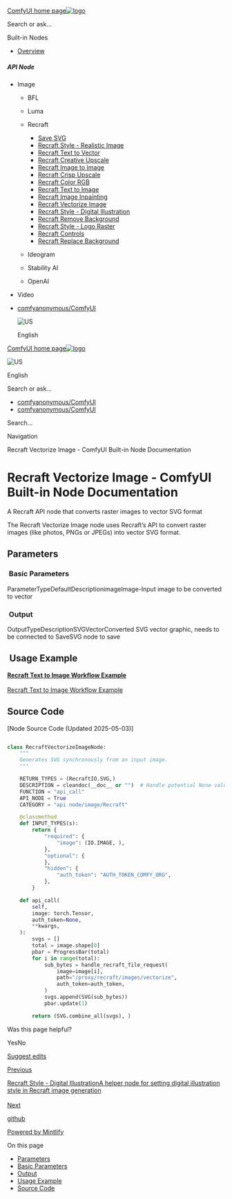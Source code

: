 [ComfyUI home page![logo](https://mintlify.s3.us-west-1.amazonaws.com/dripart/logo.png)](http://docs.comfy.org/)

Search or ask...

Built-in Nodes

- [Overview](http://docs.comfy.org/built-in-nodes/overview)

##### API Node

- Image
  
  - BFL
  - Luma
  - Recraft
    
    - [Save SVG](http://docs.comfy.org/built-in-nodes/api-node/image/recraft/save-svg)
    - [Recraft Style - Realistic Image](http://docs.comfy.org/built-in-nodes/api-node/image/recraft/recraft-style-realistic-image)
    - [Recraft Text to Vector](http://docs.comfy.org/built-in-nodes/api-node/image/recraft/recraft-text-to-vector)
    - [Recraft Creative Upscale](http://docs.comfy.org/built-in-nodes/api-node/image/recraft/recraft-creative-upscale)
    - [Recraft Image to Image](http://docs.comfy.org/built-in-nodes/api-node/image/recraft/recraft-image-to-image)
    - [Recraft Crisp Upscale](http://docs.comfy.org/built-in-nodes/api-node/image/recraft/recraft-crisp-upscale)
    - [Recraft Color RGB](http://docs.comfy.org/built-in-nodes/api-node/image/recraft/recraft-color-rgb)
    - [Recraft Text to Image](http://docs.comfy.org/built-in-nodes/api-node/image/recraft/recraft-text-to-image)
    - [Recraft Image Inpainting](http://docs.comfy.org/built-in-nodes/api-node/image/recraft/recraft-image-inpainting)
    - [Recraft Vectorize Image](http://docs.comfy.org/built-in-nodes/api-node/image/recraft/recraft-vectorize-image)
    - [Recraft Style - Digital Illustration](http://docs.comfy.org/built-in-nodes/api-node/image/recraft/recraft-style-digital-illustration)
    - [Recraft Remove Background](http://docs.comfy.org/built-in-nodes/api-node/image/recraft/recraft-remove-background)
    - [Recraft Style - Logo Raster](http://docs.comfy.org/built-in-nodes/api-node/image/recraft/recraft-style-logo-raster)
    - [Recraft Controls](http://docs.comfy.org/built-in-nodes/api-node/image/recraft/recraft-controls)
    - [Recraft Replace Background](http://docs.comfy.org/built-in-nodes/api-node/image/recraft/recraft-replace-background)
  - Ideogram
  - Stability AI
  - OpenAI
- Video

<!--THE END-->

- [comfyanonymous/ComfyUI](https://github.com/comfyanonymous/ComfyUI)
  
  ![US](https://purecatamphetamine.github.io/country-flag-icons/1x1/US.svg)
  
  English

[ComfyUI home page![logo](https://mintlify.s3.us-west-1.amazonaws.com/dripart/logo.png)](http://docs.comfy.org/)

![US](https://purecatamphetamine.github.io/country-flag-icons/1x1/US.svg)

English

Search or ask...

- [comfyanonymous/ComfyUI](https://github.com/comfyanonymous/ComfyUI)
- [comfyanonymous/ComfyUI](https://github.com/comfyanonymous/ComfyUI)

Search...

Navigation

Recraft Vectorize Image - ComfyUI Built-in Node Documentation

# Recraft Vectorize Image - ComfyUI Built-in Node Documentation

A Recraft API node that converts raster images to vector SVG format

The Recraft Vectorize Image node uses Recraft’s API to convert raster images (like photos, PNGs or JPEGs) into vector SVG format.

## [​](http://docs.comfy.org#parameters) Parameters

### [​](http://docs.comfy.org#basic-parameters) Basic Parameters

ParameterTypeDefaultDescriptionimageImage-Input image to be converted to vector

### [​](http://docs.comfy.org#output) Output

OutputTypeDescriptionSVGVectorConverted SVG vector graphic, needs to be connected to SaveSVG node to save

## [​](http://docs.comfy.org#usage-example) Usage Example

[**Recraft Text to Image Workflow Example**  
\
Recraft Text to Image Workflow Example](http://docs.comfy.org/tutorials/api-nodes/recraft/recraft-text-to-image)

## [​](http://docs.comfy.org#source-code) Source Code

\[Node Source Code (Updated 2025-05-03)]

```python

class RecraftVectorizeImageNode:
    """
    Generates SVG synchronously from an input image.
    """

    RETURN_TYPES = (RecraftIO.SVG,)
    DESCRIPTION = cleandoc(__doc__ or "")  # Handle potential None value
    FUNCTION = "api_call"
    API_NODE = True
    CATEGORY = "api node/image/Recraft"

    @classmethod
    def INPUT_TYPES(s):
        return {
            "required": {
                "image": (IO.IMAGE, ),
            },
            "optional": {
            },
            "hidden": {
                "auth_token": "AUTH_TOKEN_COMFY_ORG",
            },
        }

    def api_call(
        self,
        image: torch.Tensor,
        auth_token=None,
        **kwargs,
    ):
        svgs = []
        total = image.shape[0]
        pbar = ProgressBar(total)
        for i in range(total):
            sub_bytes = handle_recraft_file_request(
                image=image[i],
                path="/proxy/recraft/images/vectorize",
                auth_token=auth_token,
            )
            svgs.append(SVG(sub_bytes))
            pbar.update(1)

        return (SVG.combine_all(svgs), )

```

Was this page helpful?

YesNo

[Suggest edits](https://github.com/comfy-org/docs/edit/main/built-in-nodes/api-node/image/recraft/recraft-vectorize-image.mdx)

[Previous](http://docs.comfy.org/built-in-nodes/api-node/image/recraft/recraft-image-inpainting)

[Recraft Style - Digital IllustrationA helper node for setting digital illustration style in Recraft image generation  
\
Next](http://docs.comfy.org/built-in-nodes/api-node/image/recraft/recraft-style-digital-illustration)

[github](https://github.com/comfyanonymous/ComfyUI/)

[Powered by Mintlify](https://mintlify.com/preview-request?utm_campaign=poweredBy&utm_medium=referral&utm_source=docs.comfy.org)

On this page

- [Parameters](http://docs.comfy.org#parameters)
- [Basic Parameters](http://docs.comfy.org#basic-parameters)
- [Output](http://docs.comfy.org#output)
- [Usage Example](http://docs.comfy.org#usage-example)
- [Source Code](http://docs.comfy.org#source-code)